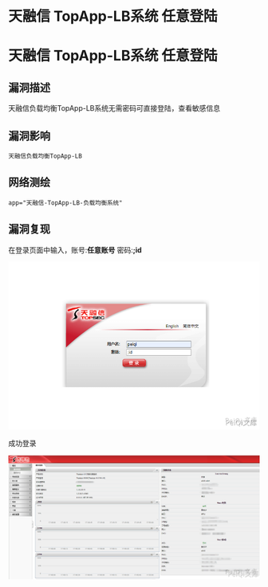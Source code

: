 # 天融信 TopApp-LB系统 任意登陆

# 天融信 TopApp-LB系统 任意登陆

## 漏洞描述

天融信负载均衡TopApp-LB系统无需密码可直接登陆，查看敏感信息

## 漏洞影响

```
天融信负载均衡TopApp-LB
```

## 网络测绘

```
app="天融信-TopApp-LB-负载均衡系统"
```

## 漏洞复现

在登录页面中输入，账号:**任意账号**  密码:**;id**



![](/images/202202091919361.png)



成功登录



![](/images/202202091919022.png)

